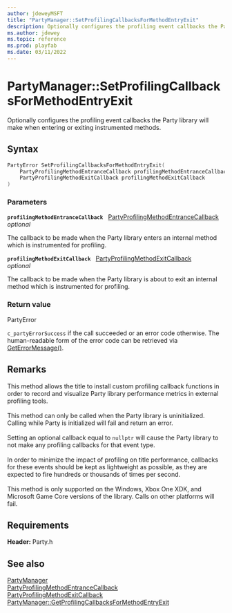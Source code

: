 ```yaml
---
author: jdeweyMSFT
title: "PartyManager::SetProfilingCallbacksForMethodEntryExit"
description: Optionally configures the profiling event callbacks the Party library will make when entering or exiting instrumented methods.
ms.author: jdewey
ms.topic: reference
ms.prod: playfab
ms.date: 03/11/2022
---
```


# PartyManager::SetProfilingCallbacksForMethodEntryExit  

Optionally configures the profiling event callbacks the Party library will make when entering or exiting instrumented methods.  

## Syntax  
  
```cpp
PartyError SetProfilingCallbacksForMethodEntryExit(  
    PartyProfilingMethodEntranceCallback profilingMethodEntranceCallback,  
    PartyProfilingMethodExitCallback profilingMethodExitCallback  
)  
```  
  
### Parameters  
  
**`profilingMethodEntranceCallback`** &nbsp; [PartyProfilingMethodEntranceCallback](../../../callbacks/partyprofilingmethodentrancecallback.md)  
*optional*  
  
The callback to be made when the Party library enters an internal method which is instrumented for profiling.  
  
**`profilingMethodExitCallback`** &nbsp; [PartyProfilingMethodExitCallback](../../../callbacks/partyprofilingmethodexitcallback.md)  
*optional*  
  
The callback to be made when the Party library is about to exit an internal method which is instrumented for profiling.  
  
  
### Return value  
PartyError
  
```c_partyErrorSuccess``` if the call succeeded or an error code otherwise. The human-readable form of the error code can be retrieved via [GetErrorMessage()](partymanager_geterrormessage.md).
  
## Remarks  
  
This method allows the title to install custom profiling callback functions in order to record and visualize Party library performance metrics in external profiling tools. <br /><br /> This method can only be called when the Party library is uninitialized. Calling while Party is initialized will fail and return an error.   <br /><br /> Setting an optional callback equal to ```nullptr``` will cause the Party library to not make any profiling callbacks for that event type.   <br /><br /> In order to minimize the impact of profiling on title performance, callbacks for these events should be kept as lightweight as possible, as they are expected to fire hundreds or thousands of times per second.   <br /><br /> This method is only supported on the Windows, Xbox One XDK, and Microsoft Game Core versions of the library. Calls on other platforms will fail.
  
## Requirements  
  
**Header:** Party.h
  
## See also  
[PartyManager](../partymanager.md)  
[PartyProfilingMethodEntranceCallback](../../../callbacks/partyprofilingmethodentrancecallback.md)  
[PartyProfilingMethodExitCallback](../../../callbacks/partyprofilingmethodexitcallback.md)  
[PartyManager::GetProfilingCallbacksForMethodEntryExit](partymanager_getprofilingcallbacksformethodentryexit.md)
  
  
